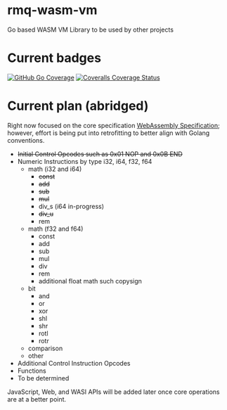 # rmq-wasm-vm
Go based WASM VM Library to be used by other projects

# Current badges
[![GitHub Go Coverage](https://github.com/redmasq/rmq-wasm-vm/actions/workflows/go.yml/badge.svg)](https://github.com/redmasq/rmq-wasm-vm/actions/workflows/go.yml)
[![Coveralls Coverage Status](https://coveralls.io/repos/github/redmasq/rmq-wasm-vm/badge.svg?branch=main)](https://coveralls.io/github/redmasq/rmq-wasm-vm?branch=main)


# Current plan \(abridged\)
Right now focused on the core specification [WebAssembly Specification](https://webassembly.github.io/spec/core/); however, effort is being put into retrofitting to better align with Golang conventions.
* <del>Initial Control Opcodes such as 0x01 NOP and 0x0B END</del>
* Numeric Instructions by type i32, i64, f32, f64
    - math (i32 and i64)
        - <del>const</del>
        + <del>add</del>
        + <del>sub</del>
        + <del>mul</del>
        + div_s (i64 in-progress)
        + <del>div_u</del>
        + rem
    - math (f32 and f64)
        - const
        + add
        + sub
        + mul
        + div
        + rem
        + additional float math such copysign
    - bit
        + and
        + or
        + xor
        + shl
        + shr
        + rotl
        + rotr
    - comparison
    - other
* Additional Control Instruction Opcodes
* Functions
* To be determined

JavaScript, Web, and WASI APIs will be added later once core operations are at a better point.
